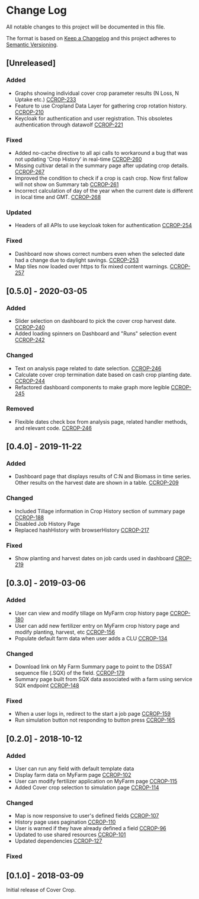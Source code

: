 # Change Log
All notable changes to this project will be documented in this file.

The format is based on [Keep a Changelog](http://keepachangelog.com/en/1.0.0/)
and this project adheres to [Semantic Versioning](http://semver.org/spec/v2.0.0.html).

## [Unreleased]

### Added
- Graphs showing individual cover crop parameter results (N Loss, N Uptake etc.) [CCROP-233](https://opensource.ncsa.illinois.edu/jira/browse/CCROP-233)
- Feature to use Cropland Data Layer for gathering crop rotation history. [CCROP-210](https://opensource.ncsa.illinois.edu/jira/browse/CCROP-210)
- Keycloak for authentication and user registration. This obsoletes authentication through datawolf [CCROP-221](https://opensource.ncsa.illinois.edu/jira/browse/CCROP-221)

### Fixed
- Added no-cache directive to all api calls to workaround a bug that was not updating 'Crop History' in real-time [CCROP-260](https://opensource.ncsa.illinois.edu/jira/browse/CCROP-260)
- Missing cultivar detail in the summary page after updating crop details. [CCROP-267](https://opensource.ncsa.illinois.edu/jira/browse/CCROP-267)
- Improved the condition to check if a crop is cash crop. Now first fallow will not show on Summary tab [CCROP-261](https://opensource.ncsa.illinois.edu/jira/browse/CCROP-261)
- Incorrect calculation of day of the year when the current date is different in local time and GMT. [CCROP-268](https://opensource.ncsa.illinois.edu/jira/browse/CCROP-268)

### Updated
- Headers of all APIs to use keycloak token for authentication [CCROP-254](https://opensource.ncsa.illinois.edu/jira/browse/CCROP-254)

### Fixed
- Dashboard now shows correct numbers even when the selected date had a change due to daylight savings. [CCROP-253](https://opensource.ncsa.illinois.edu/jira/browse/CCROP-253)
- Map tiles now loaded over https to fix mixed content warnings. [CCROP-257](https://opensource.ncsa.illinois.edu/jira/browse/CCROP-257)

## [0.5.0] - 2020-03-05

### Added
- Slider selection on dashboard to pick the cover crop harvest date. [CCROP-240](https://opensource.ncsa.illinois.edu/jira/browse/CCROP-240)
- Added loading spinners on Dashboard and "Runs" selection event [CCROP-242](https://opensource.ncsa.illinois.edu/jira/browse/CCROP-242)

### Changed
- Text on analysis page related to date selection. [CCROP-246](https://opensource.ncsa.illinois.edu/jira/browse/CCROP-246)
- Calculate cover crop termination date based on cash crop planting date. [CCROP-244](https://opensource.ncsa.illinois.edu/jira/browse/CCROP-244)
- Refactored dashboard components to make graph more legible [CCROP-245](https://opensource.ncsa.illinois.edu/jira/browse/CCROP-245)

### Removed
- Flexible dates check box from analysis page, related handler methods, and relevant code. [CCROP-246](https://opensource.ncsa.illinois.edu/jira/browse/CCROP-246)

## [0.4.0] - 2019-11-22

### Added
- Dashboard page that displays results of C:N and Biomass in time series. Other results on the harvest date are shown in a table. [CCROP-209](https://opensource.ncsa.illinois.edu/jira/browse/CCROP-209)

### Changed
- Included Tillage information in Crop History section of summary page [CCROP-188](https://opensource.ncsa.illinois.edu/jira/browse/CCROP-188)
- Disabled Job History Page
- Replaced hashHistory with browserHistory [CCROP-217](https://opensource.ncsa.illinois.edu/jira/browse/CCROP-217)

### Fixed
- Show planting and harvest dates on job cards used in dashboard [CROP-219](https://opensource.ncsa.illinois.edu/jira/browse/CCROP-219)

## [0.3.0] - 2019-03-06

### Added

- User can view and modify tillage on MyFarm crop history page [CCROP-180](https://opensource.ncsa.illinois.edu/jira/browse/CCROP-180)
- User can add new fertilizer entry on MyFarm crop history page and modify planting, harvest, etc [CCROP-156](https://opensource.ncsa.illinois.edu/jira/browse/CCROP-156)
- Populate default farm data when user adds a CLU [CCROP-134](https://opensource.ncsa.illinois.edu/jira/browse/CCROP-134)

### Changed
- Download link on My Farm Summary page to point to the DSSAT sequence file (.SQX) of the field. [CCROP-179](https://opensource.ncsa.illinois.edu/jira/browse/CCROP-179)
- Summary page built from SQX data associated with a farm using service SQX endpoint [CCROP-148](https://opensource.ncsa.illinois.edu/jira/browse/CCROP-148)

### Fixed
- When a user logs in, redirect to the start a job page [CCROP-159](https://opensource.ncsa.illinois.edu/jira/browse/CCROP-159)
- Run simulation button not responding to button press [CCROP-165](https://opensource.ncsa.illinois.edu/jira/browse/CCROP-165)

## [0.2.0] - 2018-10-12

### Added
- User can run any field with default template data
- Display farm data on MyFarm page [CCROP-102](https://opensource.ncsa.illinois.edu/jira/browse/CCROP-102)
- User can modify fertilizer application on MyFarm page [CCROP-115](https://opensource.ncsa.illinois.edu/jira/browse/CCROP-115)
- Added Cover crop selection to simulation page [CCROP-114](https://opensource.ncsa.illinois.edu/jira/browse/CCROP-114)

### Changed

- Map is now responsive to user's defined fields [CCROP-107](https://opensource.ncsa.illinois.edu/jira/browse/CCROP-107)
- History page uses pagination [CCROP-110](https://opensource.ncsa.illinois.edu/jira/browse/CCROP-110)
- User is warned if they have already defined a field [CCROP-96](https://opensource.ncsa.illinois.edu/jira/browse/CCROP-96)
- Updated to use shared resources [CCROP-101](https://opensource.ncsa.illinois.edu/jira/browse/CCROP-101)
- Updated dependencies [CCROP-127](https://opensource.ncsa.illinois.edu/jira/browse/CCROP-127)


### Fixed

## [0.1.0] - 2018-03-09

Initial release of Cover Crop.
